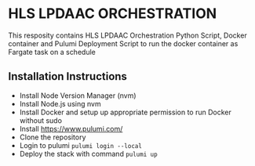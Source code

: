 # HLS LPDAAC ORCHESTRATION

This resposity contains HLS LPDAAC Orchestration Python Script, Docker container and Pulumi Deployment Script to run the docker container as Fargate task on a schedule

## Installation Instructions
* Install Node Version Manager (nvm)
* Install Node.js using nvm
* Install Docker and setup up appropriate permission to run Docker without sudo
* Install https://www.pulumi.com/
* Clone the repository
* Login to pulumi `pulumi login --local`
* Deploy the stack with command `pulumi up`

